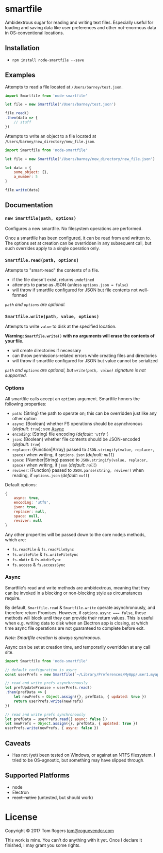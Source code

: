 # smartfile

Ambidextrous sugar for reading and writing text files. Especially useful for loading and saving data like user preferences and other not-enormous data in OS-conventional locations.

## Installation

- `npm install node-smartfile --save`


## Examples

Attempts to read a file located at `/Users/barney/test.json`.

```js
import Smartfile from 'node-smartfile'

let file = new Smartfile('/Users/barney/test.json')

file.read()
.then(data => {
    // stuff
})
```

Attempts to write an object to a file located at `/Users/barney/new_directory/new_file.json`.

```js
import Smartfile from 'node-smartfile'

let file = new Smartfile('/Users/barney/new_directory/new_file.json')

let data = {
    some_object: {},
    a_number: 5
}

file.write(data)
```


## Documentation


### <a id='newsmartfilepathoptions'>`new Smartfile(path, options)`</a>

Configures a new smartfile. No filesystem operations are performed.

Once a smartfile has been configured, it can be read from and written to. The options set at creation can be overridden in any subsequent call, but such overrides apply to a single operation only.


### <a id='smartfilereadpathoptions'>`Smartfile.read(path, options)`</a>

Attempts to "smart-read" the contents of a file.

- if the file doesn't exist, returns `undefined`
- attempts to parse as JSON (unless `options.json = false`)
- will throw if smartfile configured for JSON but file contents not well-formed

_`path` and `options` are optional._


### <a id='smartfilewritepathvalueoptions'>`Smartfile.write(path, value, options)`</a>

Attempts to write `value` to disk at the specified location.

**Warning: `Smartfile.write()` with no arguments will erase the contents of your file.**

- will create directories if necessary
- can throw permissions-related errors while creating files and directories
- will throw if smartfile configured for JSON but value cannot be serialized

_`path` and `options` are optional, but `write(path, value)` signature is not supported._


### Options

All smartfile calls accept an `options` argument. Smartfile honors the following properties:

- `path`: {String} the path to operate on; this can be overridden just like any other option
- `async`: {Boolean} whether FS operations should be asynchronous (_default: `true`_); see [Async](#async)
- `encoding`: {String} file encoding (_default: `'utf8'`_)
- `json`: {Boolean} whether file contents should be JSON-encoded (_default: `true`_)
- `replacer`: {Function|Array} passed to `JSON.stringify(value, replacer, space)` when writing, if `options.json` (_default: `null`_)
- `space`: {Number|String} passed to `JSON.stringify(value, replacer, space)` when writing, if `json` (_default: `null`_)
- `reviver`: {Function} passed to `JSON.parse(string, reviver)` when reading, if `options.json` (_default: `null`_)

Default options:

```javascript
{
    async: true,
    encoding: 'utf8',
    json: true,
    replacer: null,
    space: null,
    reviver: null
}
```

Any other properties will be passed down to the core nodejs methods, which are:

*  `fs.readFile` & `fs.readFileSync`
*  `fs.writeFile` & `fs.writeFileSync`
*  `fs.mkdir` & `fs.mkdirSync`
*  `fs.access` & `fs.accessSync`


### Async

Smartfile's read and write methods are ambidextrous, meaning that they can be invoked in a blocking or non-blocking style as circumstances require.

By default, `Smartfile.read` & `Smartfile.write` operate asynchronously, and therefore return Promises. However, if `options.async === false`, these methods will block until they can provide their return values. This is useful when e.g. writing data to disk when an Electron app is closing, at which time async file operations are not guaranteed to complete before exit.

_Note: Smartfile creation is always synchronous._

Async can be set at creation time, and temporarily overridden at any call site.

```javascript
import Smartfile from 'node-smartfile'

// default configuration is async
const userPrefs = new Smartfile(`~/Library/Preferences/MyApp/user1.myapp-settings`)

// read and write prefs asynchronously
let prefUpdatePromise = userPrefs.read()
.then(prefData => {
    let newPrefs = Object.assign({}, prefData, { updated: true })
    return userPrefs.write(newPrefs)
})

// read and write prefs synchronously
let prefData = userPrefs.read({ async: false })
let newPrefs = Object.assign({}, prefData, { updated: true })
userPrefs.write(newPrefs, { async: false })
```


## Caveats

- Has not (yet) been tested on Windows, or against an NTFS filesystem. I tried to be OS-agnostic, but something may have slipped through.


## Supported Platforms

- node
- Electron
- ~~react-native~~ (untested, but should work)

# License

Copyright © 2017 Tom Rogers <tom@roguevendor.com>

This work is mine. You can't do anything with it yet. Once I declare it finished, I may grant you some rights.
